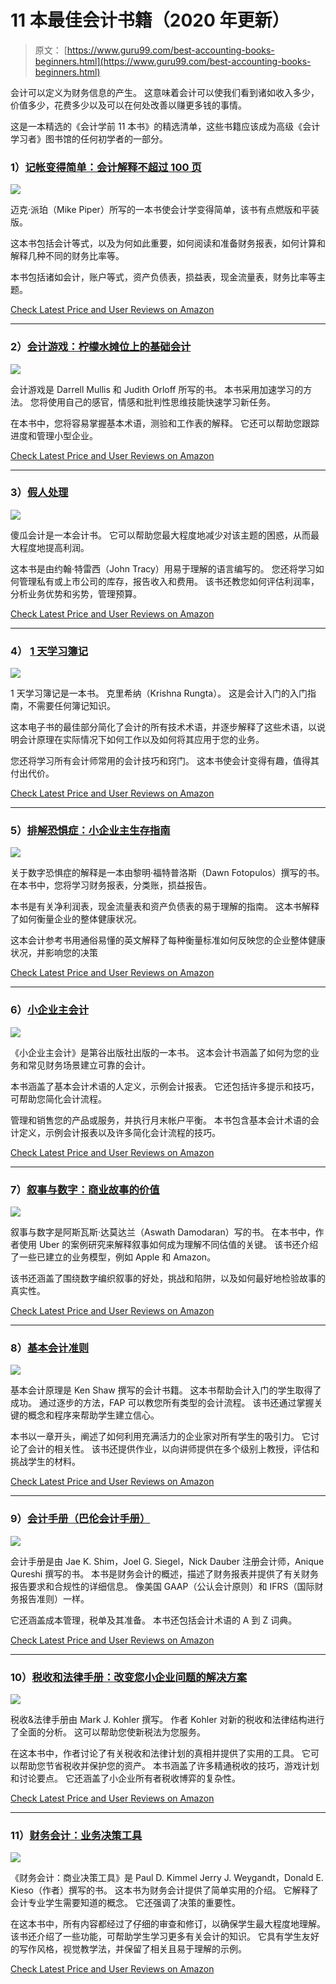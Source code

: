# 11 本最佳会计书籍（2020 年更新）

> 原文： [https://www.guru99.com/best-accounting-books-beginners.html](https://www.guru99.com/best-accounting-books-beginners.html)

会计可以定义为财务信息的产生。 这意味着会计可以使我们看到诸如收入多少，价值多少，花费多少以及可以在何处改善以赚更多钱的事情。

这是一本精选的《会计学前 11 本书》的精选清单，这些书籍应该成为高级《会计学习者》图书馆的任何初学者的一部分。

### 1）[记帐变得简单：会计解释不超过 100 页](https://geni.us/0I1J)

![](img/eaf41b19421a32ad390ff90f53413e68.png)

迈克·派珀（Mike Piper）所写的一本书使会计学变得简单，该书有点燃版和平装版。

这本书包括会计等式，以及为何如此重要，如何阅读和准备财务报表，如何计算和解释几种不同的财务比率等。

本书包括诸如会计，账户等式，资产负债表，损益表，现金流量表，财务比率等主题。

[Check Latest Price and User Reviews on Amazon](https://geni.us/0I1J)

* * *

### 2）[会计游戏：柠檬水摊位上的基础会计](https://geni.us/CEI0pam)

![](img/acae1b069535bcc35d17c263bda8156a.png)

会计游戏是 Darrell Mullis 和 Judith Orloff 所写的书。 本书采用加速学习的方法。 您将使用自己的感官，情感和批判性思维技能快速学习新任务。

在本书中，您将容易掌握基本术语，测验和工作表的解释。 它还可以帮助您跟踪进度和管理小型企业。

[Check Latest Price and User Reviews on Amazon](https://geni.us/CEI0pam)

* * *

### 3）[假人处理](https://geni.us/yZhAbZ1)

![](img/1ea3e71518e978c6b834f1156392c243.png)

傻瓜会计是一本会计书。 它可以帮助您最大程度地减少对该主题的困惑，从而最大程度地提高利润。

这本书是由约翰·特雷西（John Tracy）用易于理解的语言编写的。 您还将学习如何管理私有或上市公司的库存，报告收入和费用。 该书还教您如何评估利润率，分析业务优势和劣势，管理预算。

[Check Latest Price and User Reviews on Amazon](https://geni.us/yZhAbZ1)

* * *

### 4） [1 天学习簿记](https://geni.us/zo1vOR)

![](img/68f1eb034b8b604e284295cfced16d7e.png)

1 天学习簿记是一本书。 克里希纳（Krishna Rungta）。 这是会计入门的入门指南，不需要任何簿记知识。

这本电子书的最佳部分简化了会计的所有技术术语，并逐步解释了这些术语，以说明会计原理在实际情况下如何工作以及如何将其应用于您的业务。

您还将学习所有会计师常用的会计技巧和窍门。 这本书使会计变得有趣，值得其付出代价。

[Check Latest Price and User Reviews on Amazon](https://geni.us/zo1vOR)

* * *

### 5）[排解恐惧症：小企业主生存指南](https://geni.us/9CtxUR)

![](img/387a5e92f1f77c79bac9164f430aa493.png)

关于数字恐惧症的解释是一本由黎明·福特普洛斯（Dawn Fotopulos）撰写的书。 在本书中，您将学习财务报表，分类账，损益报告。

本书是有关净利润表，现金流量表和资产负债表的易于理解的指南。 这本书解释了如何衡量企业的整体健康状况。

这本会计参考书用通俗易懂的英文解释了每种衡量标准如何反映您的企业整体健康状况，并影响您的决策

[Check Latest Price and User Reviews on Amazon](https://geni.us/9CtxUR)

* * *

### 6）[小企业主会计](https://geni.us/HqNS)

![](img/d4e4e57c05d74183e5feed4f6a78964a.png)

《小企业主会计》是第谷出版社出版的一本书。 这本会计书涵盖了如何为您的业务和常见财务场景建立可靠的会计。

本书涵盖了基本会计术语的人定义，示例会计报表。 它还包括许多提示和技巧，可帮助您简化会计流程。

管理和销售您的产品或服务，并执行月末帐户平衡。 本书包含基本会计术语的会计定义，示例会计报表以及许多简化会计流程的技巧。

[Check Latest Price and User Reviews on Amazon](https://geni.us/HqNS)

* * *

### 7）[叙事与数字：商业故事的价值](https://geni.us/rFMWB)

![](img/cec185b986a0760ce889a8adbc499592.png)

叙事与数字是阿斯瓦斯·达莫达兰（Aswath Damodaran）写的书。 在本书中，作者使用 Uber 的案例研究来解释叙事如何成为理解不同估值的关键。 该书还介绍了一些已建立的业务模型，例如 Apple 和 Amazon。

该书还涵盖了围绕数字编织叙事的好处，挑战和陷阱，以及如何最好地检验故事的真实性。

[Check Latest Price and User Reviews on Amazon](https://geni.us/rFMWB)

* * *

### 8）[基本会计准则](https://geni.us/4citFaI)

![](img/0e3cd570fa72edefa327be0d4731e86b.png)

基本会计原理是 Ken Shaw 撰写的会计书籍。 这本书帮助会计入门的学生取得了成功。 通过逐步的方法，FAP 可以教您所有类型的会计流程。 该书还通过掌握关键的概念和程序来帮助学生建立信心。

本书以一章开头，阐述了如何利用充满活力的企业家对所有学生的吸引力。 它讨论了会计的相关性。 该书还提供作业，以向讲师提供在多个级别上教授，评估和挑战学生的材料。

[Check Latest Price and User Reviews on Amazon](https://geni.us/4citFaI)

* * *

### 9）[会计手册（巴伦会计手册）](https://geni.us/qeZeX)

![](img/7e843eb73b656eacc9c6b86bb9863761.png)

会计手册是由 Jae K. Shim，Joel G. Siegel，Nick Dauber 注册会计师，Anique Qureshi 撰写的书。 本书是财务会计的概述，描述了财务报表并提供了有关财务报告要求和合规性的详细信息。 像美国 GAAP（公认会计原则）和 IFRS（国际财务报告准则）一样。

它还涵盖成本管理，税单及其准备。 本书还包括会计术语的 A 到 Z 词典。

[Check Latest Price and User Reviews on Amazon](https://geni.us/qeZeX)

* * *

### 10）[税收和法律手册：改变您小企业问题的解决方案](https://geni.us/a29Vp0N)

![](img/6dec129f995e5ba216f3edd35a08a442.png)

税收&法律手册由 Mark J. Kohler 撰写。 作者 Kohler 对新的税收和法律结构进行了全面的分析。 这可以帮助您使新税法为您服务。

在这本书中，作者讨论了有关税收和法律计划的真相并提供了实用的工具。 它可以帮助您节省税收并保护您的资产。 本书涵盖了许多精通税收的技巧，游戏计划和讨论要点。 它还涵盖了小企业所有者税收博弈的复杂性。

[Check Latest Price and User Reviews on Amazon](https://geni.us/a29Vp0N)

* * *

### 11）[财务会计：业务决策工具](https://geni.us/qhunq)

![](img/9ce5c427b34efdce181c73ff300c5ae7.png)

《财务会计：商业决策工具》是 Paul D. Kimmel Jerry J. Weygandt，Donald E. Kieso（作者）撰写的书。 这本书为财务会计提供了简单实用的介绍。 它解释了会计专业学生需要知道的概念。 它还强调了决策的重要性。

在这本书中，所有内容都经过了仔细的审查和修订，以确保学生最大程度地理解。 该书还介绍了一些功能，可帮助学生学习更多有关会计的知识。 它具有学生友好的写作风格，视觉教学法，并保留了相关且易于理解的示例。

[Check Latest Price and User Reviews on Amazon](https://geni.us/qhunq)